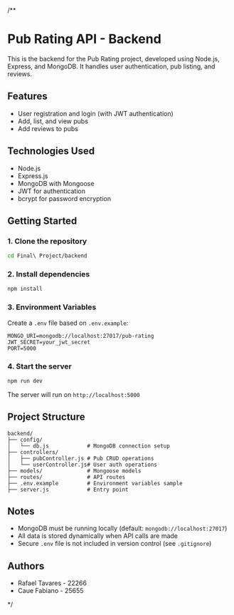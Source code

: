 /**
# Pub Rating API - Backend

This is the backend for the Pub Rating project, developed using Node.js, Express, and MongoDB.
It handles user authentication, pub listing, and reviews.

## Features
- User registration and login (with JWT authentication)
- Add, list, and view pubs
- Add reviews to pubs

## Technologies Used
- Node.js
- Express.js
- MongoDB with Mongoose
- JWT for authentication
- bcrypt for password encryption

## Getting Started

### 1. Clone the repository
```bash
cd Final\ Project/backend
```

### 2. Install dependencies
```bash
npm install
```

### 3. Environment Variables
Create a `.env` file based on `.env.example`:
```env
MONGO_URI=mongodb://localhost:27017/pub-rating
JWT_SECRET=your_jwt_secret
PORT=5000
```

### 4. Start the server
```bash
npm run dev
```
The server will run on `http://localhost:5000`

## Project Structure
```
backend/
├── config/
│   └── db.js            # MongoDB connection setup
├── controllers/
│   ├── pubController.js # Pub CRUD operations
│   └── userController.js# User auth operations
├── models/              # Mongoose models
├── routes/              # API routes
├── .env.example         # Environment variables sample
├── server.js            # Entry point
```

## Notes
- MongoDB must be running locally (default: `mongodb://localhost:27017`)
- All data is stored dynamically when API calls are made
- Secure `.env` file is not included in version control (see `.gitignore`)

## Authors
- Rafael Tavares - 22266
- Caue Fabiano - 25655

*/

